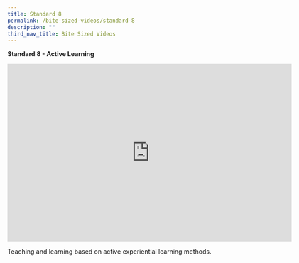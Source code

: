 ```yaml
---
title: Standard 8
permalink: /bite-sized-videos/standard-8
description: ""
third_nav_title: Bite Sized Videos
---
```

**Standard 8 - Active Learning**

<iframe width="640" height="400" src="https://www.youtube.com/embed/7b8sbx9z53M" title="YouTube video player" frameborder="0" allow="accelerometer; autoplay; clipboard-write; encrypted-media; gyroscope; picture-in-picture" allowfullscreen></iframe>

Teaching and learning based on active experiential learning methods.